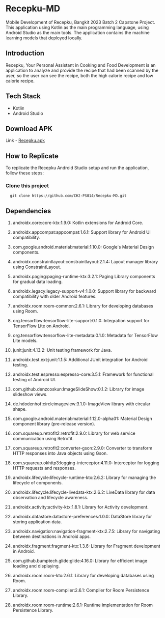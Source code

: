 # Recepku-MD
Mobile Development of Recepku, Bangkit 2023 Batch 2 Capstone Project.
This application using Kotlin as the main programming language, using Android Studio as the main tools.
The application contains the machine learning models that deployed locally.

## Introduction
Recepku, Your Personal Assistant in Cooking and Food Development is an application to analyze and provide the recipe that had been scanned by the user,
so the user can see the recipe, both the high calorie recipe and low calorie recipe.

## Tech Stack
- Kotlin
- Android Studio

## Download APK
Link - [Recepku.apk](https://drive.google.com/drive/folders/1kZYczdAk3MauuhxZb6do49bBDXca_D5l?usp=sharing)

## How to Replicate
To replicate the Recepku Android Studio setup and run the application, follow these steps:
### Clone this project

```
  git clone https://github.com/CH2-PS014/Recepku-MD.git
```

## Dependencies

1. androidx.core:core-ktx:1.9.0: Kotlin extensions for Android Core.
2. androidx.appcompat:appcompat:1.6.1: Support library for Android UI compatibility.
3. com.google.android.material:material:1.10.0: Google's Material Design components.
4. androidx.constraintlayout:constraintlayout:2.1.4: Layout manager library using ConstraintLayout.
5. androidx.paging:paging-runtime-ktx:3.2.1: Paging Library components for gradual data loading.
6. androidx.legacy:legacy-support-v4:1.0.0: Support library for backward compatibility with older Android features.
7. androidx.room:room-common:2.6.1: Library for developing databases using Room.

8. org.tensorflow:tensorflow-lite-support:0.1.0: Integration support for TensorFlow Lite on Android.
9. org.tensorflow:tensorflow-lite-metadata:0.1.0: Metadata for TensorFlow Lite models.
   
10. junit:junit:4.13.2: Unit testing framework for Java.
11. androidx.test.ext:junit:1.1.5: Additional JUnit integration for Android testing.
12. androidx.test.espresso:espresso-core:3.5.1: Framework for functional testing of Android UI.

13. com.github.denzcoskun:ImageSlideShow:0.1.2: Library for image slideshow views.
14. de.hdodenhof:circleimageview:3.1.0: ImageView library with circular shape.
15. com.google.android.material:material:1.12.0-alpha01: Material Design component library (pre-release version).

16. com.squareup.retrofit2:retrofit:2.9.0: Library for web service communication using Retrofit.
17. com.squareup.retrofit2:converter-gson:2.9.0: Converter to transform HTTP responses into Java objects using Gson.
18. com.squareup.okhttp3:logging-interceptor:4.11.0: Interceptor for logging HTTP requests and responses.

19. androidx.lifecycle:lifecycle-runtime-ktx:2.6.2: Library for managing the lifecycle of components.
20. androidx.lifecycle:lifecycle-livedata-ktx:2.6.2: LiveData library for data observation and lifecycle awareness.
21. androidx.activity:activity-ktx:1.8.1: Library for Activity development.
22. androidx.datastore:datastore-preferences:1.0.0: DataStore library for storing application data.

23. androidx.navigation:navigation-fragment-ktx:2.7.5: Library for navigating between destinations in Android apps.
24. androidx.fragment:fragment-ktx:1.3.6: Library for Fragment development in Android.

25. com.github.bumptech.glide:glide:4.16.0: Library for efficient image loading and displaying.
26. androidx.room:room-ktx:2.6.1: Library for developing databases using Room.
27. androidx.room:room-compiler:2.6.1: Compiler for Room Persistence Library.
28. androidx.room:room-runtime:2.6.1: Runtime implementation for Room Persistence Library.
